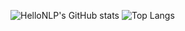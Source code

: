 ![HelloNLP's GitHub stats](https://github-readme-stats.vercel.app/api?username=hellonlp&show_icons=true&theme=radical)
![Top Langs](https://github-readme-stats.vercel.app/api/top-langs/?username=HelloNLP&layout=compact&show_icons=true&theme=radical)
